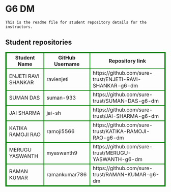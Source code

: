 # G6 DM
    This is the readme file for student repository details for the instructors.
## Student repositories 
<table style="border : 2px solid green; width:100%;">
<tr >
<th style="border : 2px solid green;">Student Name</th>
<th style="border : 2px solid green;">GitHub Username</th>
<th style="border : 2px solid green;">Repository link</th>
</tr>
<tr style="border : 2px solid green;">
<td style="border : 2px solid green;">ENJETI RAVI SHANKAR</td> 

<td style="border : 2px solid green;">ravienjeti</td> 

<td style="border : 2px solid green;">https://github.com/sure-trust/ENJETI-RAVI-SHANKAR-g6-dm</td> 
</tr>

<tr style="border : 2px solid green;">
<td style="border : 2px solid green;">SUMAN DAS</td> 

<td style="border : 2px solid green;">suman-933</td> 

<td style="border : 2px solid green;">https://github.com/sure-trust/SUMAN-DAS-g6-dm</td> 
</tr>

<tr style="border : 2px solid green;">
<td style="border : 2px solid green;">JAI SHARMA</td> 

<td style="border : 2px solid green;">jai-sh</td> 

<td style="border : 2px solid green;">https://github.com/sure-trust/JAI-SHARMA-g6-dm</td> 
</tr>

<tr style="border : 2px solid green;">
<td style="border : 2px solid green;">KATIKA RAMOJI RAO</td> 

<td style="border : 2px solid green;">ramoji5566</td> 

<td style="border : 2px solid green;">https://github.com/sure-trust/KATIKA-RAMOJI-RAO-g6-dm</td> 
</tr>

<tr style="border : 2px solid green;">
<td style="border : 2px solid green;">MERUGU YASWANTH</td> 

<td style="border : 2px solid green;">myaswanth9</td> 

<td style="border : 2px solid green;">https://github.com/sure-trust/MERUGU-YASWANTH-g6-dm</td> 
</tr>

<tr style="border : 2px solid green;">
<td style="border : 2px solid green;">RAMAN KUMAR</td> 

<td style="border : 2px solid green;">ramankumar786</td> 

<td style="border : 2px solid green;">https://github.com/sure-trust/RAMAN-KUMAR-g6-dm</td> 
</tr>
